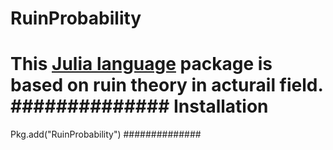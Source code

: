 RuinProbability
===============
This [Julia language](http://julialang.org) package is based on ruin theory in acturail field.
##############
Installation
===============
Pkg.add("RuinProbability")
##############

